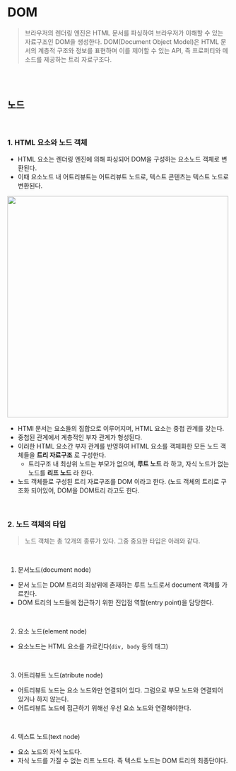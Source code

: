 # DOM
> 브라우저의 렌더링 엔진은 HTML 문서를 파싱하여 브라우저가 이해할 수 있는 자료구조인 DOM을 생성한다.
> DOM(Document Object Model)은 HTML 문서의 계층적 구조와 정보를 표현하며 이를 제어할 수 있는 API, 즉 프로퍼티와 메소드를 제공하는 트리 자료구조다.

</br></br>

## 노드

</br>

### 1. HTML 요소와 노드 객체
- HTML 요소는 렌더링 엔진에 의해 파싱되어 DOM을 구성하는 요소노드 객체로 변환된다.
- 이때 요소노드 내 어트리뷰트는 어트리뷰트 노드로, 텍스트 콘텐츠는 텍스트 노드로 변환된다.
<div>
<img height="500" src="https://img1.daumcdn.net/thumb/R1280x0/?scode=mtistory2&fname=https%3A%2F%2Fblog.kakaocdn.net%2Fdn%2FeneUyh%2FbtqYhykABfP%2F4iXHfbp2FgkaHIh2yJ6nKk%2Fimg.png"/>
</div>

- HTMl 문서는 요소들의 집합으로 이루어지며, HTML 요소는 중첩 관계를 갖는다.
- 중첩된 관계에서 계층적인 부자 관계가 형성된다. 
- 이러한 HTML 요소간 부자 관계를 반영하여 HTML 요소를 객체화한 모든 노드 객체들을 __트리 자료구조__ 로 구성한다.
  - 트리구조 내 최상위 노드는 부모가 없으며, __루트 노드__ 라 하고, 자식 노드가 없는 노드를 __리프 노드__ 라 한다.
- 노드 객체들로 구성된 트리 자료구조를 DOM 이라고 한다. (노드 객체의 트리로 구조화 되어있어, DOM을 DOM트리 라고도 한다.

</br>

### 2. 노드 객체의 타입
> 노드 객체는 총 12개의 종류가 있다. 그중 중요한 타입은 아래와 같다.

</br>

1. 문서노드(document node)
- 문서 노드는 DOM 트리의 최상위에 존재하는 루트 노드로서 document 객체를 가르킨다.
- DOM 트리의 노드들에 접근하기 위한 진입점 역할(entry point)을 담당한다.

</br>

2. 요소 노드(element node)
- 요소노드는 HTML 요소를 가르킨다(`div, body` 등의 태그)


</br>

3. 어트리뷰트 노드(atribute node)
- 어트리뷰트 노드는 요소 노드와만 연결되어 있다. 그럼으로 부모 노드와 연결되어 있거나 하지 않는다.
- 어트리뷰트 노드에 접근하기 위해선 우선 요소 노드와 연결해야한다.

</br>

4. 텍스트 노드(text node)
- 요소 노드의 자식 노드다.
- 자식 노드를 가질 수 없는 리프 노드다. 즉 텍스트 노드는 DOM 트리의 최종단이다.

</br>
